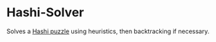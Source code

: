 # Hashi-Solver
Solves a [Hashi puzzle](https://en.wikipedia.org/wiki/Hashiwokakero) using heuristics, then backtracking if necessary.
